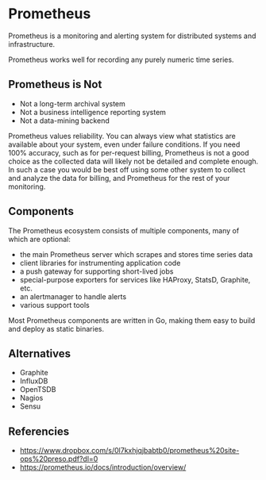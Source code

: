 # Prometheus

Prometheus is a monitoring and alerting system for distributed systems and infrastructure.

Prometheus works well for recording any purely numeric time series.

## Prometheus is Not

- Not a long-term archival system
- Not a business intelligence reporting system
- Not a data-mining backend

Prometheus values reliability. You can always view what statistics are available about your system, even under failure conditions. If you need 100% accuracy, such as for per-request billing, Prometheus is not a good choice as the collected data will likely not be detailed and complete enough. In such a case you would be best off using some other system to collect and analyze the data for billing, and Prometheus for the rest of your monitoring.

## Components

The Prometheus ecosystem consists of multiple components, many of which are optional:

- the main Prometheus server which scrapes and stores time series data
- client libraries for instrumenting application code
- a push gateway for supporting short-lived jobs
- special-purpose exporters for services like HAProxy, StatsD, Graphite, etc.
- an alertmanager to handle alerts
- various support tools

Most Prometheus components are written in Go, making them easy to build and deploy as static binaries.

## Alternatives
- Graphite
- InfluxDB
- OpenTSDB
- Nagios
- Sensu

## Referencies
- https://www.dropbox.com/s/0l7kxhjqjbabtb0/prometheus%20site-ops%20preso.pdf?dl=0
- https://prometheus.io/docs/introduction/overview/
